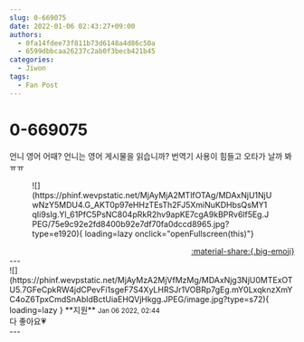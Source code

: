 ```yaml
---
slug: 0-669075
date: 2022-01-06 02:43:27+09:00
authors:
  - 0fa14fdee73f811b73d6148a4d86c50a
  - 6599dbbcaa26237c2ab0f3becb421b45
categories:
  - Jiwon
tags:
  - Fan Post
---
```


# 0-669075

<div class="post-container" markdown="1">
<div class="content-container md-sidebar__scrollwrap" markdown="1">

언니 영어 어때? 언니는 영어 게시물을 읽습니까? 번역기 사용이 힘들고 오타가 날까 봐ㅠㅠ
<figure markdown="1">
![](https://phinf.wevpstatic.net/MjAyMjA2MTlfOTAg/MDAxNjU1NjUwNzY5MDU4.G_AKT0p97eHHzTEsTh2FJ5XmiNuKDHbsQsMY1qIi9sIg.YI_61PfC5PsNC804pRkR2hv9apKE7cgA9kBPRv6lf5Eg.JPEG/75e9c92e2fd8400b92e7df70fa0dccd8965.jpg?type=e1920){ loading=lazy onclick="openFullscreen(this)"}
</figure>


</div>
</div>

<div style="text-align: right;" markdown="1">
<a href="https://weverse.io/fromis9/fanpost/0-669075" style="text-align: right;">:material-share:{.big-emoji}</a>
</div>
---

<div class="comments-container md-sidebar__scrollwrap" markdown="1">
<div class="comment" markdown="1">
<div class='id-container' markdown="1">
![](https://phinf.wevpstatic.net/MjAyMzA2MjVfMzMg/MDAxNjg3NjU0MTExOTU5.7GFeCpkRW4jdCPevFi1sgeF7S4XyLHRSJr1VOBRp7gEg.mY0LxqknzXmYC4oZ6TpxCmdSnAbldBctUiaEHQVjHkgg.JPEG/image.jpg?type=s72){ loading=lazy }
**<span class="artist">지원</span>** <small>Jan 06 2022, 02:44</small><br>
</div>
<div class='comment-body' markdown="1">
다 좋아요💗 
</div>
</div>
</div>
---
